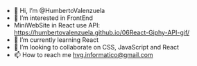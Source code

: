 - 👋 Hi, I’m @HumbertoValenzuela
- 👀 I’m interested in FrontEnd
- MiniWebSite in React use API: https://humbertovalenzuela.github.io/06React-Giphy-API-gif/
- 🌱 I’m currently learning React
- 💞️ I’m looking to collaborate on CSS, JavaScript and React
- 📫 How to reach me hvg.informatico@gmail.com

<!---
HumbertoValenzuela/HumbertoValenzuela is a ✨ special ✨ repository because its `README.md` (this file) appears on your GitHub profile.
You can click the Preview link to take a look at your changes.
--->
